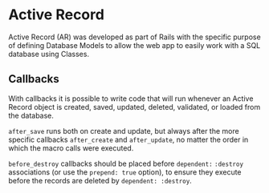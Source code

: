 # Active Record

Active Record (AR) was developed as part of Rails with the specific purpose of defining Database Models to allow the web app to easily work with a SQL database using Classes.

## Callbacks

With callbacks it is possible to write code that will run whenever an Active Record object is created, saved, updated, deleted, validated, or loaded from the database.

`after_save` runs both on create and update, but always after the more specific callbacks `after_create` and `after_update`, no matter the order in which the macro calls were executed.

`before_destroy` callbacks should be placed before `dependent:` `:destroy` associations (or use the `prepend: true` option), to ensure they execute before the records are deleted by `dependent: :destroy`.
